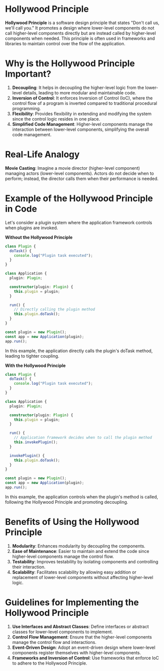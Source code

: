 # Hollywood Principle

**Hollywood Principle** is a software design principle that states "Don't call us, we'll call you." It promotes a design where lower-level components do not call higher-level components directly but are instead called by higher-level components when needed. This principle is often used in frameworks and libraries to maintain control over the flow of the application.

# Why is the Hollywood Principle Important?

1. **Decoupling**: It helps in decoupling the higher-level logic from the lower-level details, leading to more modular and maintainable code.
2. **Inversion of Control**: It enforces Inversion of Control (IoC), where the control flow of a program is inverted compared to traditional procedural programming.
3. **Flexibility**: Provides flexibility in extending and modifying the system since the control logic resides in one place.
4. **Simplified Code Management**: Higher-level components manage the interaction between lower-level components, simplifying the overall code management.

# Real-Life Analogy

**Movie Casting**: Imagine a movie director (higher-level component) managing actors (lower-level components). Actors do not decide when to perform; instead, the director calls them when their performance is needed.

# Example of the Hollywood Principle in Code

Let's consider a plugin system where the application framework controls when plugins are invoked.

**Without the Hollywood Principle**

```typescript
class Plugin {
  doTask() {
    console.log("Plugin task executed");
  }
}

class Application {
  plugin: Plugin;

  constructor(plugin: Plugin) {
    this.plugin = plugin;
  }

  run() {
    // Directly calling the plugin method
    this.plugin.doTask();
  }
}

const plugin = new Plugin();
const app = new Application(plugin);
app.run();
```

In this example, the application directly calls the plugin's doTask method, leading to tighter coupling.

**With the Hollywood Principle**

```typescript
class Plugin {
  doTask() {
    console.log("Plugin task executed");
  }
}

class Application {
  plugin: Plugin;

  constructor(plugin: Plugin) {
    this.plugin = plugin;
  }

  run() {
    // Application framework decides when to call the plugin method
    this.invokePlugin();
  }

  invokePlugin() {
    this.plugin.doTask();
  }
}

const plugin = new Plugin();
const app = new Application(plugin);
app.run();
```

In this example, the application controls when the plugin's method is called, following the Hollywood Principle and promoting decoupling.

# Benefits of Using the Hollywood Principle

1. **Modularity**: Enhances modularity by decoupling the components.
2. **Ease of Maintenance**: Easier to maintain and extend the code since higher-level components manage the control flow.
3. **Testability**: Improves testability by isolating components and controlling their interaction.
4. **Scalability**: Facilitates scalability by allowing easy addition or replacement of lower-level components without affecting higher-level logic.

# Guidelines for Implementing the Hollywood Principle

1. **Use Interfaces and Abstract Classes**: Define interfaces or abstract classes for lower-level components to implement.
2. **Control Flow Management**: Ensure that the higher-level components manage the control flow and interactions.
3. **Event-Driven Design**: Adopt an event-driven design where lower-level components register themselves with higher-level components.
4. **Frameworks and Inversion of Control**: Use frameworks that enforce IoC to adhere to the Hollywood Principle.

